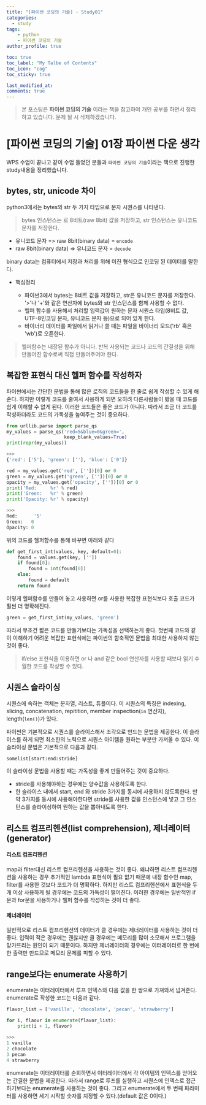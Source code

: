 ```yaml
---
title: "[파이썬 코딩의 기술] - Study01"
categories: 
  - study
tags:
    - python
    - 파이썬 코딩의 기술
author_profile: true

toc: true
toc_label: "My Talbe of Contents"
toc_icon: "cog"
toc_sticky: true

last_modified_at:
comments: true
---
```



> 본 포스팅은 __파이썬 코딩의 기술__ 이라는 책을 참고하여 개인 공부를 하면서 정리하고 있습니다. 문제 될 시 삭제하겠습니다.


# [파이썬 코딩의 기술] 01장 파이썬 다운 생각

WPS 수업이 끝나고 같이 수업 들었던 분들과 `파이썬 코딩의 기술`이라는 책으로 진행한 study내용을 정리했습니다. 

## bytes, str, unicode 차이

python3에서는 bytes와 str 두 가지 타입으로 문자 시퀀스를 나타낸다. 
> bytes 인스턴스는 로 8비트(raw 8bit) 값을 저장하고, str 인스턴스는 유니코드 문자를 저장한다. 

- 유니코드 문자 => raw 8bit(binary data) = `encode`
- raw 8bit(binary data) => 유니코드 문자 = `decode`

binary data는 컴퓨터에서 저장과 처리를 위해 이진 형식으로 인코딩 된 데이터를 말한다.


- 핵심정리
	
	- 파이썬3에서 bytes는 8비트 값을 저장하고, str은 유니코드 문자를 저장한다. '>'나 '+'와 같은 연산자에 bytes와 str 인스턴스를 함께 사용할 수 없다.
	- 헬퍼 함수를 사용해서 처리할 입력값이 원하는 문자 시퀀스 타입(8비트 값, UTF-8인코딩 문자, 유니코드 문자 등)으로 되어 있게 한다.  
	- 바이너리 데이터를 파일에서 읽거나 쓸 때는 파일을 바이너리 모드('rb' 혹은 'wb')로 오픈한다.

> 헬퍼함수는 내장된 함수가 아니다. 반복 사용되는 코드나 코드의 간결성을 위해 만들어진 함수로써 직접 만들어주어야 한다.


## 복잡한 표현식 대신 헬퍼 함수를 작성하자

파이썬에서는 간단한 문법을 통해 많은 로직의 코드들을 한 줄로 쉽게 작성할 수 있게 해준다. 하지만 이렇게 코드를 줄여서 사용하게 되면 오히려 다른사람들이 봤을 때 코드를 쉽게 이해할 수 없게 된다. 이러한 코드들은 좋은 코드가 아니다. 따라서 조금 더 코드를 작성하더라도 코드의 가독성을 높여주는 것이 중요하다.

```python
from urllib.parse import parse_qs
my_values = parse_qs('red=5&blue=0&green=',
                     keep_blank_values=True)
print(repr(my_values))

>>>
{'red': ['5'], 'green': [''], 'blue': ['0']}

red = my_values.get('red', [''])[0] or 0
green = my_values.get('green', [''])[0] or 0
opacity = my_values.get('opacity', [''])[0] or 0
print('Red:     %r' % red)
print('Green:   %r' % green)
print('Opacity: %r' % opacity)

>>>
Red:	  '5'
Green:   0
Opacity: 0
```

위의 코드를 헬퍼함수를 통해 바꾸면 아래와 같다

```python
def get_first_int(values, key, default=0):
	found = values.get(key, [''])
	if found[0]:
		found = int(found[0])
	else:
		found = default
	return found
```

이렇게 헬퍼함수를 만들어 놓고 사용하면 or를 사용한 복잡한 표현식보다 호출 코드가 훨씬 더 명확해진다. 

```python
green = get_first_int(my_values, 'green')
```

따라서 무조건 짧은 코드를 만들기보다는 가독성을 선택하는게 좋다. 첫번째 코드와 같이 이해하기 어려운 복잡한 표현식에는 파이썬의 함축적인 문법을 최대한 사용하지 않는 것이 좋다.

> if/else 표현식을 이용하면 or 나 and 같은 bool 연산자를 사용할 때보다 읽기 수월한 코드를 작성할 수 있다.


## 시퀀스 슬라이싱

시퀀스에 속하는 객체는 문자열, 리스트, 튜플이다. 이 시퀀스의 특징은 indexing, slicing, concatenation, repitition, member inspection(`in` 연산자), length(`len()`)가 있다.

파이썬은 기본적으로 시퀀스를 슬라이스해서 조각으로 만드는 문법을 제공한다. 이 슬라이스를 하게 되면 최소한의 노력으로 시퀀스 아이템을 원하는 부분만 가져올 수 있다. 이 슬라이싱 문법은 기본적으로 다음과 같다.

```python
somelist[start:end:stride]
```

이 슬라이싱 문법을 사용할 때는 가독성을 좋게 만들어주는 것이 중요하다.

- stride를 사용해야하는 경우에는 양수값을 사용하도록 한다.
- 한 슬라이스 내에서 start, end 와 stride 3가지를 동시에 사용하지 않도록한다. 만약 3가지를 동시에 사용해야한다면 stride를 사용한 값을 인스턴스에 넣고 그 인스턴스를 슬라이싱하여 원하는 값을 뽑아내도록 한다.


## 리스트 컴프리헨션(list comprehension), 제너레이터(generator)

#### 리스트 컴프리헨션

map과 filter대신 리스트 컴프리헨션을 사용하는 것이 좋다. 왜냐하면 리스트 컴프리헨션을 사용하는 경우 추가적인 lambda 표현식이 필요 없기 때문에 내장 함수인 map, filter를 사용한 것보다 코드가 더 명확하다. 하지만 리스트 컴프리헨션에서 표현식을 두 개 이상 사용하게 될 경우에는 코드의 가독성이 떨어진다. 이러한 경우에는 일반적인 if문과 for문을 사용하거나 헬퍼 함수를 작성하는 것이 더 좋다.

#### 제너레이터

일반적으로 리스트 컴프리헨션의 데이터가 클 경우에는 제너레이터를 사용하는 것이 더 좋다. 입력이 적은 경우에는 괜찮지만 클 경우에는 메모리를 많이 소모해서 프로그램을 망가뜨리는 원인이 되기 때문이다. 하지만 제너레이터의 경우에는 이터레이터로 한 번에 한 출력만 만드므로 메모리 문제를 피할 수 있다. 

## range보다는 enumerate 사용하기

enumerate는 이터레이터에서 루프 인덱스와 다음 값을 한 쌍으로 가져와서 넘겨준다. enumerate로 작성한 코드는 다음과 같다. 

```python
flavor_list = ['vanilla', 'chocolate', 'pecan', 'strawberry']

for i, flaovr in enumerate(flavor_list):
    print(i + 1, flavor)
    
>>>
1 vanilla
2 chocolate
3 pecan
4 strawberry
```


enumerate는 이터레이터를 순회하면서 이터레이터에서 각 아이템의 인덱스를 얻어오는 간결한 문법을 제공한다. 따라서 range로 루프를 실행하고 시퀀스에 인덱스로 접근하기보다는 enumerate를 사용하는 것이 좋다. 그리고 enumerate에서 두 번째 파라미터를 사용하면 세기 시작할 숫자를 지정할 수 있다.(default 값은 0이다.)